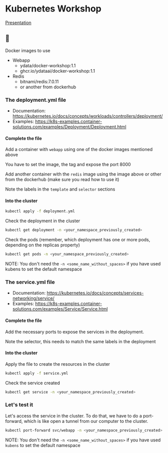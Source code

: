 # Kubernetes Workshop

[Presentation](https://docs.google.com/presentation/d/1BuB8xiFdeyI5P2Ah3rxulteG23i89daxX5UTyOgWq8Y/edit?usp=sharing)

## 🚧 

Docker images to use
- Webapp
    - ydata/docker-workshop:1.1
    - ghcr.io/ydataai/docker-workshop:1.1
- Redis
    - bitnami/redis:7.0.11
    - or another from dockerhub

### The deployment.yml file

- Documentation: https://kubernetes.io/docs/concepts/workloads/controllers/deployment/
- Examples: https://k8s-examples.container-solutions.com/examples/Deployment/Deployment.html

#### Complete the file

Add a container with `webapp` using one of the docker images mentioned above

You have to set the image, the tag and expose the port 8000

Add another container with the `redis` image using the image above or other from the dockerhub (make sure you read how to use it)

Note the labels in the `template` and `selector` sections

#### Into the cluster

```bash
kubectl apply -f deployment.yml
```

Check the deployment in the cluster

```bash
kubectl get deployment -n <your_namespace_previously_created>
```

Check the pods (remember, which deployment has one or more pods, depending on the replicas property)

```bash
kubectl get pods -n <your_namespace_previously_created>
```

NOTE: You don't need the `-n <some_name_without_spaces>` if you have used kubens to set the default namespace

### The service.yml file

- Documentation: https://kubernetes.io/docs/concepts/services-networking/service/
- Examples: https://k8s-examples.container-solutions.com/examples/Service/Service.html

#### Complete the file

Add the necessary ports to expose the services in the deployment.

Note the selector, this needs to match the same labels in the deployment

#### Into the cluster

Apply the file to create the resources in the cluster

```bash
kubectl apply -f service.yml
```

Check the service created

```bash
kubectl get service -n <your_namespace_previously_created>
```

### Let's test it

Let's access the service in the cluster. To do that, we have to do a port-forward, which is like open a tunnel from our computer to the cluster.

```bash
kubectl port-forward svc/webapp -n <your_namespace_previously_created> 8080:<port you used in your service>
```

NOTE: You don't need the `-n <some_name_without_spaces>` if you have used `kubens` to set the default namespace